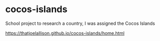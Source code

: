 # cocos-islands
School project to research a country, I was assigned the Cocos Islands

https://thatjoelallison.github.io/cocos-islands/home.html
